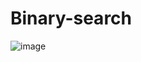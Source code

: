 # Binary-search
![image](https://github.com/user-attachments/assets/cc87b0b9-bac2-4a8e-9907-fa6a777623d5)
